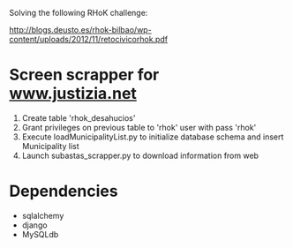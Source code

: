 Solving the following RHoK challenge:

http://blogs.deusto.es/rhok-bilbao/wp-content/uploads/2012/11/retocivicorhok.pdf

# Screen scrapper for www.justizia.net

1. Create table 'rhok_desahucios'
2. Grant privileges on previous table to 'rhok' user with pass 'rhok'
3. Execute loadMunicipalityList.py to initialize database schema and insert Municipality list
4. Launch subastas_scrapper.py to download information from web

# Dependencies

* sqlalchemy
* django
* MySQLdb
